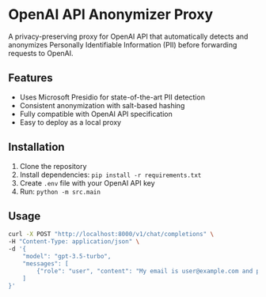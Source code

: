 # OpenAI API Anonymizer Proxy

A privacy-preserving proxy for OpenAI API that automatically detects and anonymizes Personally Identifiable Information (PII) before forwarding requests to OpenAI.

## Features

- Uses Microsoft Presidio for state-of-the-art PII detection
- Consistent anonymization with salt-based hashing
- Fully compatible with OpenAI API specification
- Easy to deploy as a local proxy

## Installation

1. Clone the repository
2. Install dependencies: `pip install -r requirements.txt`
3. Create `.env` file with your OpenAI API key
4. Run: `python -m src.main`

## Usage

```bash
curl -X POST "http://localhost:8000/v1/chat/completions" \
-H "Content-Type: application/json" \
-d '{
    "model": "gpt-3.5-turbo",
    "messages": [
        {"role": "user", "content": "My email is user@example.com and phone is 555-123-4567"}
    ]
}'